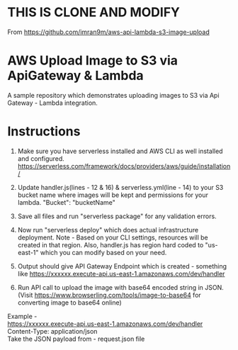 # THIS IS CLONE AND MODIFY 
From https://github.com/imran9m/aws-api-lambda-s3-image-upload

# AWS Upload Image to S3 via ApiGateway & Lambda

A sample repository which demonstrates uploading images to S3 via Api Gateway - Lambda integration.

# Instructions

1. Make sure you have serverless installed and AWS CLI as well installed and configured.
https://serverless.com/framework/docs/providers/aws/guide/installation/

2. Update handler.js(lines - 12 & 16) & serverless.yml(line - 14) to your S3 bucket name where images will be kept and permissions for your lambda.
"Bucket": "bucketName"

3. Save all files and run "serverless package" for any validation errors.

4. Now run "serverless deploy" which does actual infrastructure deployment. Note - Based on your CLI settings, resources will be created in that region. Also, handler.js has region hard coded to "us-east-1" which you can modify based on your need.

5. Output should give API Gateway Endpoint which is created - something like https://xxxxxx.execute-api.us-east-1.amazonaws.com/dev/handler

6. Run API call to upload the image with base64 encoded string in JSON. (Visit https://www.browserling.com/tools/image-to-base64 for converting image to base64 online)

Example -     
https://xxxxxx.execute-api.us-east-1.amazonaws.com/dev/handler     
Content-Type: application/json     
Take the JSON payload from - request.json file    
